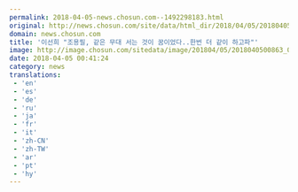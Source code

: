 ```yaml
---
permalink: 2018-04-05-news.chosun.com--1492298183.html
original: http://news.chosun.com/site/data/html_dir/2018/04/05/2018040500890.html
domain: news.chosun.com
title: '이선희 "조용필, 같은 무대 서는 것이 꿈이었다..한번 더 같이 하고파"'
image: http://image.chosun.com/sitedata/image/201804/05/2018040500863_0.jpg
date: 2018-04-05 00:41:24
category: news
translations: 
 - 'en'
 - 'es'
 - 'de'
 - 'ru'
 - 'ja'
 - 'fr'
 - 'it'
 - 'zh-CN'
 - 'zh-TW'
 - 'ar'
 - 'pt'
 - 'hy'
---
```


